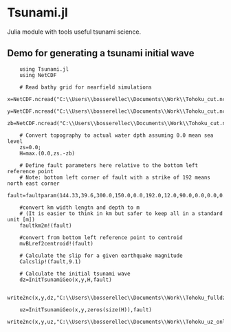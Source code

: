 # Tsunami.jl
Julia module with tools useful tsunami science.

## Demo for generating a tsunami initial wave
        
        using Tsunami.jl
        using NetCDF
        
        # Read bathy grid for nearfield simulations
        x=NetCDF.ncread("C:\\Users\\bosserellec\\Documents\\Work\\Tohoku_cut.nc","lon")
        y=NetCDF.ncread("C:\\Users\\bosserellec\\Documents\\Work\\Tohoku_cut.nc","lat")
        zb=NetCDF.ncread("C:\\Users\\bosserellec\\Documents\\Work\\Tohoku_cut.nc","z")
        
        # Convert topography to actual water dpth assuming 0.0 mean sea level
        zs=0.0;
        H=max.(0.0,zs.-zb)

        # Define fault parameters here relative to the bottom left reference point
        # Note: bottom left corner of fault with a strike of 192 means north east corner
        fault=faultparam(144.33,39.6,300.0,150.0,0.0,192.0,12.0,90.0,0.0,0.0,0.0);

        #convert km width lengtn and depth to m
        # (It is easier to think in km but safer to keep all in a standard unit [m])
        faultkm2m!(fault)

        #convert from bottom left reference point to centroid
        mvBLref2centroid!(fault)

        # Calculate the slip for a given earthquake magnitude
        Calcslip!(fault,9.1)

        # Calculate the initial tsunami wave
        dz=InitTsunamiGeo(x,y,H,fault)

        write2nc(x,y,dz,"C:\\Users\\bosserellec\\Documents\\Work\\Tohoku_fulldz.nc")

        uz=InitTsunamiGeo(x,y,zeros(size(H)),fault)
        write2nc(x,y,uz,"C:\\Users\\bosserellec\\Documents\\Work\\Tohoku_uz_only.nc")
